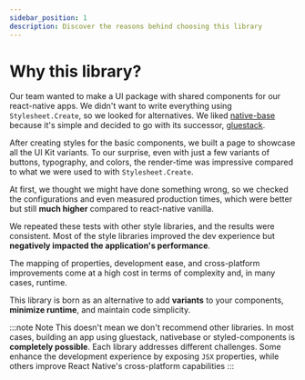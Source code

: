 ```yaml
---
sidebar_position: 1
description: Discover the reasons behind choosing this library
---
```


# Why this library?

Our team wanted to make a UI package with shared components for our react-native apps. We didn't want to write everything using `Stylesheet.Create`, so we looked for alternatives. We liked [native-base](https://nativebase.io) because it's simple and decided to go with its successor, [gluestack](https://gluestack.io/).

After creating styles for the basic components, we built a page to showcase all the UI Kit variants.
To our surprise, even with just a few variants of buttons, typography, and colors, the render-time was impressive compared to what we were used to with `Stylesheet.Create`.

At first, we thought we might have done something wrong, so we checked the configurations and even measured production times, which were better but still **much higher** compared to react-native vanilla.

We repeated these tests with other style libraries, and the results were consistent. Most of the style libraries improved the dev experience but **negatively impacted the application's performance**.

The mapping of properties, development ease, and cross-platform improvements come at a high cost in terms of complexity and, in many cases, runtime.

This library is born as an alternative to add **variants** to your components, **minimize runtime**, and maintain code simplicity.

:::note Note
This doesn't mean we don't recommend other libraries. In most cases, building an app using gluestack, nativebase or styled-components is **completely possible**.
Each library addresses different challenges. Some enhance the development experience by exposing `JSX` properties, while others improve React Native's cross-platform capabilities
:::
